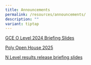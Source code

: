 ```yaml
---
title: Announcements
permalink: /resources/announcements/
description: ""
variant: tiptap
---
```

<p></p>
<p><a href="/files/Students/GCEO2024BriefingA.pdf" rel="noopener nofollow" target="_blank">GCE O Level 2024 Briefing Slides</a>
</p>
<p><a href="/files/Students/Poly_Open_House_2025.pdf" rel="noopener nofollow" target="_blank">Poly Open House 2025</a>
</p>
<p><a href="/files/ResultsRelease/gce_n_level_2024_briefing_slides_student_version.pdf" rel="noopener nofollow" target="_blank">N Level results release briefing slides</a>
</p>